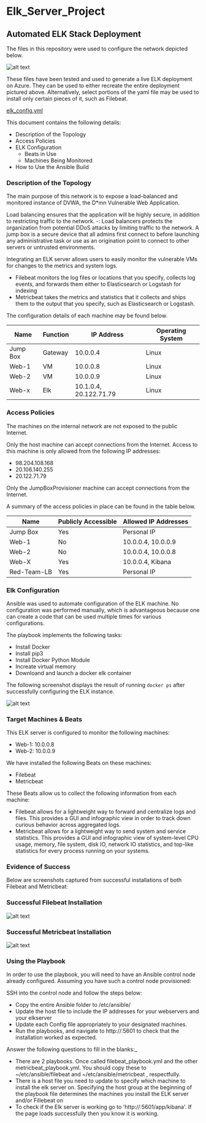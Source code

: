 # Elk_Server_Project
## Automated ELK Stack Deployment

The files in this repository were used to configure the network depicted below.

![alt text](https://github.com/mmonahan94/Elk_Server_Project/blob/a538e15d6cdf4ca56f742f38e24869bbbecbd21d/Images/Elk-Server-Diagram.jpg)

These files have been tested and used to generate a live ELK deployment on Azure. They can be used to either recreate the entire deployment pictured above. Alternatively, select portions of the yaml file may be used to install only certain pieces of it, such as Filebeat.

[elk_config.yml](https://github.com/mmonahan94/Elk_Server_Project/blob/a29f02ce24227afd364d6dd5c65e54db0b748397/Ansible/elk_config.yml)

This document contains the following details:
- Description of the Topology
- Access Policies
- ELK Configuration
  - Beats in Use
  - Machines Being Monitored
- How to Use the Ansible Build


### Description of the Topology

The main purpose of this network is to expose a load-balanced and monitored instance of DVWA, the D*mn Vulnerable Web Application.

Load balancing ensures that the application will be highly secure, in addition to restricting traffic to the network.
-: Load balancers protects the organization from potential DDoS attacks by limiting traffic to the network. A jump box is a secure device that all admins first connect to before launching any administrative task or use as an origination point to connect to other servers or untrusted environments.

Integrating an ELK server allows users to easily monitor the vulnerable VMs for changes to the metrics and system logs.
- Filebeat monitors the log files or locations that you specify, collects log events, and forwards them either to Elasticsearch or Logstash for indexing
- Metricbeat takes the metrics and statistics that it collects and ships them to the output that you specify, such as Elasticsearch or Logstash.

The configuration details of each machine may be found below.

| Name     | Function | IP Address               | Operating System |
|----------|----------|--------------------------|------------------|
| Jump Box | Gateway  | 10.0.0.4                 | Linux            |
| Web-1    |    VM    | 10.0.0.8                 | Linux            |
| Web-2    |    VM    | 10.0.0.9                 | Linux            |
| Web-x    |    Elk   | 10.1.0.4, 20.122.71.79   | Linux            |

### Access Policies

The machines on the internal network are not exposed to the public Internet. 

Only the host machine can accept connections from the Internet. Access to this machine is only allowed from the following IP addresses:
- 98.204.108.168
- 20.106.140.255
- 20.122.71.79
	
Only the JumpBoxProvisioner machine can accept connections from the Internet. 

A summary of the access policies in place can be found in the table below.

|    Name     |    Publicly Accessible    | Allowed IP Addresses  |
|-------------|-------------------------- |-----------------------|
| Jump Box    |      Yes                  | Personal IP           |
| Web-1       |      No                   | 10.0.0.4, 10.0.0.9    |
| Web-2       |      No                   | 10.0.0.4, 10.0.0.8    |
| Web-X       |      Yes                  | 10.0.0.4, Kibana      |
| Red-Team-LB |      Yes                  | Personal IP           |



### Elk Configuration

Ansible was used to automate configuration of the ELK machine. No configuration was performed manually, which is advantageous because one can create a code that can be used multiple times for various configurations. 


The playbook implements the following tasks:
- Install Docker
- Install pip3
- Install Docker Python Module
- Increate virtual memory
- Downloand and launch a docker elk container

The following screenshot displays the result of running `docker ps` after successfully configuring the ELK instance.

![alt text](https://github.com/mmonahan94/Elk_Server_Project/blob/5fa76ab8366dd4ef2d940553cc12c6d5d2e824be/Images/Docker_PS.JPG)

### Target Machines & Beats
This ELK server is configured to monitor the following machines:
- Web-1: 10.0.0.8
- Web-2: 10.0.0.9

We have installed the following Beats on these machines:
- Filebeat
- Metricbeat

These Beats allow us to collect the following information from each machine:
- Filebeat allows for a lightweight way to forward and centralize logs and files. This provides a GUI and infographic view in order to track down curious behavior across aggregated logs.
- Metricbeat allows for a lightweight way to send system and service statistics. This provides a GUI and infographic view of system-level CPU usage, memory, file system, disk IO, network IO statistics, and top-like statistics for every process running on your systems.

### Evidence of Success
Below are screenshots captured from successful installations of both Filebeat and Metricbeat:

### Successful Filebeat Installation
![alt text](https://github.com/mmonahan94/Elk_Server_Project/blob/e50fe5a0cfe174adac8e601516779b2730d7f86c/Images/Filebeat_Success.JPG)

### Successful Metricbeat Installation 
![alt text](https://github.com/mmonahan94/Elk_Server_Project/blob/e50fe5a0cfe174adac8e601516779b2730d7f86c/Images/Metricbeat_Success.JPG)

### Using the Playbook
In order to use the playbook, you will need to have an Ansible control node already configured. Assuming you have such a control node provisioned: 

SSH into the control node and follow the steps below:
- Copy the entire Ansible folder to /etc/ansible/<Designated Name>
- Update the host file to include the IP addresses for your webservers and your elkserver
- Update each Config file appropriately to your designated machines.
- Run the playbooks, and navigate to http://<Elk-Server-Public-IP>:5601 to check that the installation worked as expected.

Answer the following questions to fill in the blanks:_
- There are 2 playbooks. Once called filebeat_playbook.yml and the other metricbeat_playbook.yml. You should copy these to ~/etc/ansible/filebeat and ~/etc/ansible/metricbeat , respectfully.
- There is a host file you need to update to specify which machine to install the elk server on.  Specifying the host group at the beginning of the playbook file determines the machines you install the ELK server and/or Fillebeat on
- To check if the Elk server is working go to 'http://<Web-x Public IP Address>:5601/app/kibana'. If the page loads successfully then you know it is working. 
